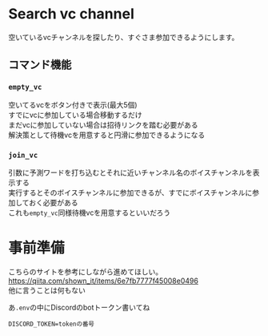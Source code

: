 # Search vc channel
空いているvcチャンネルを探したり、すぐさま参加できるようにします。
## コマンド機能
### `empty_vc`
空いてるvcをボタン付きで表示(最大5個)<br>
すでにvcに参加している場合移動するだけ<br>
まだvcに参加していない場合は招待リンクを踏む必要がある<br>
解決策として待機vcを用意すると円滑に参加できるようになる

### `join_vc`
引数に予測ワードを打ち込むとそれに近いチャンネル名のボイスチャンネルを表示する<br>
実行するとそのボイスチャンネルに参加できるが、すでにボイスチャンネルに参加しておく必要がある<br>
これも`empty_vc`同様待機vcを用意するといいだろう

# 事前準備
こちらのサイトを参考にしながら進めてほしい。
https://qiita.com/shown_it/items/6e7fb7777f45008e0496<br>
他に言うことは何もない

あ`.env`の中にDiscordのbotトークン書いてね
```:.env
DISCORD_TOKEN=tokenの番号
```
